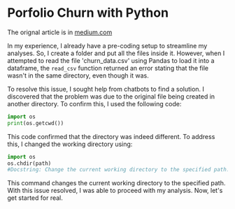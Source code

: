 # Porfolio Churn with Python

The orignal article is in [medium.com](https://medium.com/@raul-data-scientist)


In my experience, I already have a pre-coding setup to streamline my analyses. So, I create a folder and put all the files inside it. However, when I attempted to read the file 'churn_data.csv' using Pandas to load it into a dataframe, the `read_csv` function returned an error stating that the file wasn't in the same directory, even though it was.

To resolve this issue, I sought help from chatbots to find a solution. I discovered that the problem was due to the original file being created in another directory. To confirm this, I used the following code:

```python
import os
print(os.getcwd())
```

This code confirmed that the directory was indeed different. To address this, I changed the working directory using:

```python
import os
os.chdir(path)
#Docstring: Change the current working directory to the specified path.
```

This command changes the current working directory to the specified path. With this issue resolved, I was able to proceed with my analysis. Now, let's get started for real.
